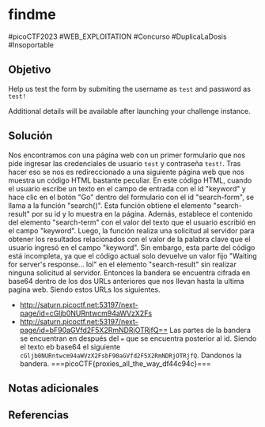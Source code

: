# findme
#picoCTF2023 #WEB_EXPLOITATION  #Concurso #DuplicaLaDosis #Insoportable 
## Objetivo
Help us test the form by submiting the username as `test` and password as `test!`

Additional details will be available after launching your challenge instance.
## Solución
Nos encontramos con una página web con un primer formulario que nos pide ingresar las credenciales de usuario `test` y contraseña `test!`.
Tras hacer eso se nos es redireccionado a una siguiente página web que nos muestra un código HTML bastante peculiar.
En este código HTML, cuando el usuario escribe un texto en el campo de entrada con el id "keyword" y hace clic en el botón "Go" dentro del formulario con el id "search-form", se llama a la función "search()". Esta función obtiene el elemento "search-result" por su id y lo muestra en la página. Además, establece el contenido del elemento "search-term" con el valor del texto que el usuario escribió en el campo "keyword".
Luego, la función realiza una solicitud al servidor para obtener los resultados relacionados con el valor de la palabra clave que el usuario ingresó en el campo "keyword". Sin embargo, esta parte del código está incompleta, ya que el código actual solo devuelve un valor fijo "Waiting for server's response... lol" en el elemento "search-result" sin realizar ninguna solicitud al servidor.
Entonces la bandera se encuentra cifrada en base64 dentro de los dos URLs anteriores que nos llevan hasta la ultima pagina web.
Siendo estos URLs los siguientes.
- http://saturn.picoctf.net:53197/next-page/id=cGljb0NURntwcm94aWVzX2Fs
- http://saturn.picoctf.net:53197/next-page/id=bF90aGVfd2F5X2RmNDRjOTRjfQ==
Las partes de la bandera se encuentran en después del `=` que se encuentra posterior al id.
Siendo el texto eb base64 el siguiente `cGljb0NURntwcm94aWVzX2FsbF90aGVfd2F5X2RmNDRjOTRjfQ`.
Dandonos la bandera.
===picoCTF{proxies_all_the_way_df44c94c}===
## Notas adicionales

## Referencias